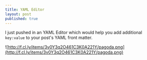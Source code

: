```yaml
---
title: YAML Editor
layout: post
published: true
---
```

I just pushed in an YAML Editor which would help you add additional `key:value` to your post's YAML front matter.


![http://f.cl.ly/items/3v0Y3q2O461C3K0A221Y/pagoda.png](http://f.cl.ly/items/3v0Y3q2O461C3K0A221Y/pagoda.png)